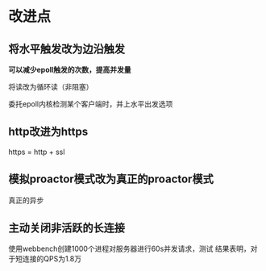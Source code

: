 # 改进点

## 将水平触发改为边沿触发

**可以减少epoll触发的次数，提高并发量**



将读改为循环读（非阻塞）

委托epoll内核检测某个客户端时，并上水平出发选项



## http改进为https

https = http + ssl



## 模拟proactor模式改为真正的proactor模式

真正的异步



## 主动关闭非活跃的长连接







使⽤webbench创建1000个进程对服务器进⾏60s并发请求，测试 结果表明，对于短连接的QPS为1.8万
